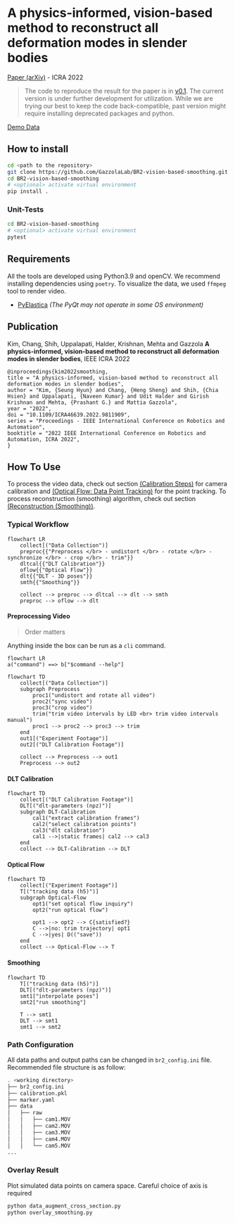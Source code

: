 # A physics-informed, vision-based method to reconstruct all deformation modes in slender bodies

[Paper (arXiv)](https://arxiv.org/abs/2109.08372) - ICRA 2022

> The code to reproduce the result for the paper is in [v0.1](https://github.com/GazzolaLab/BR2-vision-based-smoothing/tree/v0.1). The current version is under further development for utilization. While we are trying our best to keep the code back-compatible, past version might require installing deprecated packages and python.

[Demo Data](https://uofi.box.com/s/7wjf2wrtq6ykn5km7umng4mf6reme3sq)

## How to install

```bash
cd <path to the repository>
git clone https://github.com/GazzolaLab/BR2-vision-based-smoothing.git
cd BR2-vision-based-smoothing
# <optional> activate virtual environment
pip install .
```

### Unit-Tests

```bash
cd BR2-vision-based-smoothing
# <optional> activate virtual environment
pytest
```

## Requirements

All the tools are developed using Python3.9 and openCV. We recommend installing dependencies using `poetry`.
To visualize the data, we used `ffmpeg` tool to render video.

- [PyElastica](https://github.com/GazzolaLab/PyElastica)
_(The PyQt may not operate in some OS environment)_

## Publication

Kim, Chang, Shih, Uppalapati, Halder, Krishnan, Mehta and Gazzola <strong>A physics-informed, vision-based method to reconstruct all deformation modes in slender bodies</strong>, IEEE ICRA 2022
```
@inproceedings{kim2022smoothing,
title = "A physics-informed, vision-based method to reconstruct all deformation modes in slender bodies",
author = "Kim, {Seung Hyun} and Chang, {Heng Sheng} and Shih, {Chia Hsien} and Uppalapati, {Naveen Kumar} and Udit Halder and Girish Krishnan and Mehta, {Prashant G.} and Mattia Gazzola",
year = "2022",
doi = "10.1109/ICRA46639.2022.9811909",
series = "Proceedings - IEEE International Conference on Robotics and Automation",
booktitle = "2022 IEEE International Conference on Robotics and Automation, ICRA 2022",
}
```

## How To Use

To process the video data, check out section [(Calibration Steps)](#calibration-steps) for camera calibration and [(Optical Flow: Data Point Tracking)](#optical-flow-data-point-tracking) for the point tracking.
To process reconstruction (smoothing) algorithm, check out section [(Reconstruction (Smoothing))](#reconstruction-smoothing).

### Typical Workflow


```mermaid
flowchart LR
    collect[("Data Collection")]
    preproc{{"Preprocess </br> - undistort </br> - rotate </br> - synchronize </br> - crop </br> - trim"}}
    dltcal{{"DLT Calibration"}}
    oflow{{"Optical Flow"}}
    dlt{{"DLT - 3D poses"}}
    smth{{"Smoothing"}}

    collect --> preproc --> dltcal --> dlt --> smth
    preproc --> oflow --> dlt
```

#### Preprocessing Video

> Order matters

Anything inside the box can be run as a `cli` command.
```mermaid
flowchart LR
a("command") ==> b["$command --help"]
```

```mermaid
flowchart TD
    collect[("Data Collection")]
    subgraph Preprocess
        proc1("undistort and rotate all video")
        proc2("sync video")
        proc3("crop video")
        trim("trim video intervals by LED <br> trim video intervals manual")
        proc1 --> proc2 --> proc3 --> trim
    end
    out1[("Experiment Footage")]
    out2[("DLT Calibration Footage")]

    collect --> Preprocess --> out1
    Preprocess --> out2
```

#### DLT Calibration

```mermaid
flowchart TD
    collect[("DLT Calibration Footage")]
    DLT[("dlt-parameters (npz)")]
    subgraph DLT-Calibration
        cal1("extract calibration frames")
        cal2("select calibration points")
        cal3("dlt calibration")
        cal1 -->|static frames| cal2 --> cal3
    end
    collect --> DLT-Calibration --> DLT
```

#### Optical Flow

```mermaid
flowchart TD
    collect[("Experiment Footage")]
    T[("tracking data (h5)")]
    subgraph Optical-Flow
        opt1("set optical flow inquiry")
        opt2("run optical flow")
        
        opt1 --> opt2 --> C{satisfied?}
        C -->|no: trim trajectory| opt1
        C -->|yes| D(("save"))
    end
    collect --> Optical-Flow --> T
```

#### Smoothing

```mermaid
flowchart TD
    T[("tracking data (h5)")]
    DLT[("dlt-parameters (npz)")]
    smt1["interpolate poses"]
    smt2["run smoothing"]
    
    T --> smt1
    DLT --> smt1
    smt1 --> smt2
```

### Path Configuration

All data paths and output paths can be changed in `br2_config.ini` file.
Recommended file structure is as follow:

<!-- br2_config.ini, calibration.pkl, marker.yaml are all in same folder, data/raw/cam1.MOV and data/raw/cam2.MOV are in subfolder.-->
```bash
. <working directory>
├── br2_config.ini
├── calibration.pkl
├── marker.yaml
├── data
│   ├── raw
│   │   ├── cam1.MOV
│   │   ├── cam2.MOV
│   │   ├── cam3.MOV
│   │   ├── cam4.MOV
│   │   └── cam5.MOV
...
```

### Overlay Result

Plot simulated data points on camera space.
Careful choice of axis is required

```bash
python data_augment_cross_section.py
python overlay_smoothing.py
```

